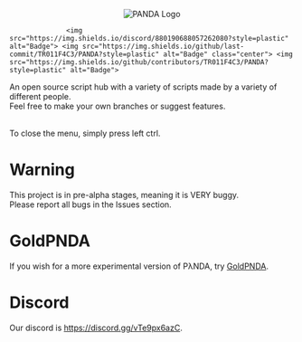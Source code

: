 
<p align="center">
<img src="https://i.imgur.com/8OQalUq.png" alt="PANDA Logo">

                  <img src="https://img.shields.io/discord/880190688057262080?style=plastic" alt="Badge"> <img src="https://img.shields.io/github/last-commit/TR011F4C3/PANDA?style=plastic" alt="Badge" class="center"> <img src="https://img.shields.io/github/contributors/TR011F4C3/PANDA?style=plastic" alt="Badge">
</p>

An open source script hub with a variety of scripts made by a variety of different people.<br>
Feel free to make your own branches or suggest features.

<br> To close the menu, simply press left ctrl.

# Warning
This project is in pre-alpha stages, meaning it is VERY buggy. <br>
Please report all bugs in the Issues section.

# GoldPNDA
If you wish for a more experimental version of PλNDA, try [GoldPNDA](https://github.com/TR011F4C3/PANDA/tree/GoldPNDA).

# Discord
Our discord is https://discord.gg/vTe9px6azC.
